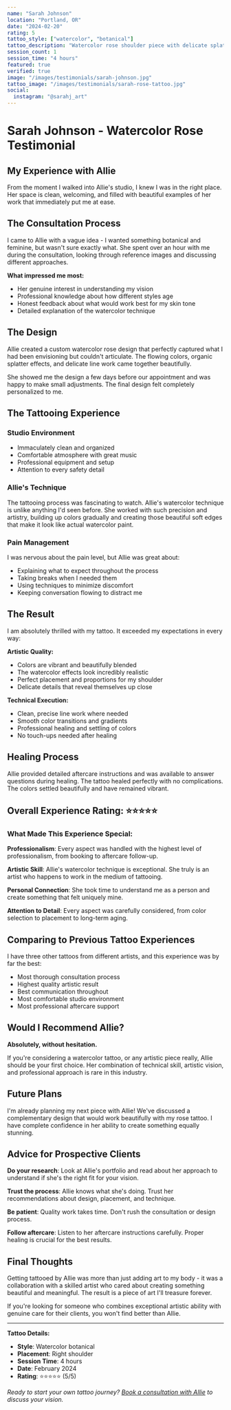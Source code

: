 ```yaml
---
name: "Sarah Johnson"
location: "Portland, OR"
date: "2024-02-20"
rating: 5
tattoo_style: ["watercolor", "botanical"]
tattoo_description: "Watercolor rose shoulder piece with delicate splatter effects"
session_count: 1
session_time: "4 hours"
featured: true
verified: true
image: "/images/testimonials/sarah-johnson.jpg"
tattoo_image: "/images/testimonials/sarah-rose-tattoo.jpg"
social:
  instagram: "@sarahj_art"
---
```


# Sarah Johnson - Watercolor Rose Testimonial

## My Experience with Allie

From the moment I walked into Allie's studio, I knew I was in the right place. Her space is clean, welcoming, and filled with beautiful examples of her work that immediately put me at ease.

## The Consultation Process

I came to Allie with a vague idea - I wanted something botanical and feminine, but wasn't sure exactly what. She spent over an hour with me during the consultation, looking through reference images and discussing different approaches.

**What impressed me most:**
- Her genuine interest in understanding my vision
- Professional knowledge about how different styles age
- Honest feedback about what would work best for my skin tone
- Detailed explanation of the watercolor technique

## The Design

Allie created a custom watercolor rose design that perfectly captured what I had been envisioning but couldn't articulate. The flowing colors, organic splatter effects, and delicate line work came together beautifully.

She showed me the design a few days before our appointment and was happy to make small adjustments. The final design felt completely personalized to me.

## The Tattooing Experience

### Studio Environment
- Immaculately clean and organized
- Comfortable atmosphere with great music
- Professional equipment and setup
- Attention to every safety detail

### Allie's Technique
The tattooing process was fascinating to watch. Allie's watercolor technique is unlike anything I'd seen before. She worked with such precision and artistry, building up colors gradually and creating those beautiful soft edges that make it look like actual watercolor paint.

### Pain Management
I was nervous about the pain level, but Allie was great about:
- Explaining what to expect throughout the process
- Taking breaks when I needed them
- Using techniques to minimize discomfort
- Keeping conversation flowing to distract me

## The Result

I am absolutely thrilled with my tattoo. It exceeded my expectations in every way:

**Artistic Quality:**
- Colors are vibrant and beautifully blended
- The watercolor effects look incredibly realistic
- Perfect placement and proportions for my shoulder
- Delicate details that reveal themselves up close

**Technical Execution:**
- Clean, precise line work where needed
- Smooth color transitions and gradients
- Professional healing and settling of colors
- No touch-ups needed after healing

## Healing Process

Allie provided detailed aftercare instructions and was available to answer questions during healing. The tattoo healed perfectly with no complications. The colors settled beautifully and have remained vibrant.

## Overall Experience Rating: ⭐⭐⭐⭐⭐

### What Made This Experience Special:

**Professionalism**: Every aspect was handled with the highest level of professionalism, from booking to aftercare follow-up.

**Artistic Skill**: Allie's watercolor technique is exceptional. She truly is an artist who happens to work in the medium of tattooing.

**Personal Connection**: She took time to understand me as a person and create something that felt uniquely mine.

**Attention to Detail**: Every aspect was carefully considered, from color selection to placement to long-term aging.

## Comparing to Previous Tattoo Experiences

I have three other tattoos from different artists, and this experience was by far the best:
- Most thorough consultation process
- Highest quality artistic result  
- Best communication throughout
- Most comfortable studio environment
- Most professional aftercare support

## Would I Recommend Allie?

**Absolutely, without hesitation.** 

If you're considering a watercolor tattoo, or any artistic piece really, Allie should be your first choice. Her combination of technical skill, artistic vision, and professional approach is rare in this industry.

## Future Plans

I'm already planning my next piece with Allie! We've discussed a complementary design that would work beautifully with my rose tattoo. I have complete confidence in her ability to create something equally stunning.

## Advice for Prospective Clients

**Do your research**: Look at Allie's portfolio and read about her approach to understand if she's the right fit for your vision.

**Trust the process**: Allie knows what she's doing. Trust her recommendations about design, placement, and technique.

**Be patient**: Quality work takes time. Don't rush the consultation or design process.

**Follow aftercare**: Listen to her aftercare instructions carefully. Proper healing is crucial for the best results.

## Final Thoughts

Getting tattooed by Allie was more than just adding art to my body - it was a collaboration with a skilled artist who cared about creating something beautiful and meaningful. The result is a piece of art I'll treasure forever.

If you're looking for someone who combines exceptional artistic ability with genuine care for their clients, you won't find better than Allie.

---

**Tattoo Details:**
- **Style**: Watercolor botanical
- **Placement**: Right shoulder
- **Session Time**: 4 hours
- **Date**: February 2024
- **Rating**: ⭐⭐⭐⭐⭐ (5/5)

*Ready to start your own tattoo journey? [Book a consultation with Allie](/tattoo/contact) to discuss your vision.*